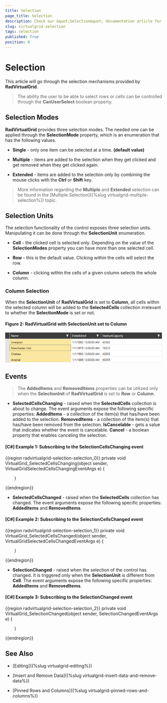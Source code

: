 ```yaml
---
title: Selection
page_title: Selection
description: Check our &quot;Selection&quot; documentation article for the RadVirtualGrid WPF control.
slug: virtualgrid-selection
tags: selection
published: True
position: 0
---
```


# Selection

This article will go through the selection mechanisms provided by __RadVirtualGrid__.

> The ability the user to be able to select rows or cells can be controlled through the __CanUserSelect__ boolean property.

## Selection Modes

__RadVirtualGrid__ provides three selection modes. The needed one can be applied through the __SelectionMode__ property, which is an enumeration that has the following values.

* __Single__ - only one item can be selected at a time. __(default value)__

* __Multiple__ - items are added to the selection when they get clicked and get removed when they get clicked again. 

* __Extended__ - items are added to the selection only by combining the mouse clicks with the __Ctrl__ or __Shift__ key. 

> More information regarding the __Multiple__ and __Extended__ selection can be found in the [Multiple Selection]({%slug virtualgrid-multiple-selection%}) topic.

## Selection Units

The selection functionality of the control exposes three selection units. Manipulating it can be done through the __SelectionUnit__ enumeration. 

* __Cell__ - the clicked cell is selected only. Depending on the value of the __SelectionModes__ property you can have more than one selected cell. 

* __Row__ - this is the default value. Clicking within the cells will select the row. 

* __Column__ - clicking within the cells of a given column selects the whole column.

### Column Selection

When the __SelectionUnit__ of __RadVirtualGrid__ is set to __Column__, all cells within the selected column will be added to the __SelectedCells__ collection irrelevant to whether the __SelectionMode__ is set or not.

#### __Figure 2: RadVirtualGrid with SelectionUnit set to Column__
![RadVirtualGrid with SelectionUnit set to Column](images/RadVirtualGrid_Selection_02.png)

## Events

> The __AddedItems__ and __RemovedItems__ properties can be utilized only when the __SelectionInit__ of __RadVirtualGrid__ is set to __Row__ or __Column__.

* __SelectedCellsChanging__ - raised when the __SelectedCells__ collection is about to change. The event arguments expose the following specific properties: __AddedItems__ - a collection of the item(s) that has/have been added to the selection. __RemovedItems__ - a collection of the item(s) that has/have been removed from the selection. __IsCancelable__ - gets a value that indicates whether the event is cancelable. __Cancel__ - a boolean property that enables canceling the selection.

#### __[C#] Example 1: Subscribing to the SelectionCellsChanging event__

{{region radvirtualgrid-selection-selection_0}}
	private void VirtualGrid_SelectedCellsChanging(object sender, VirtualGridSelectedCellsChangingEventArgs e)
        {

        }
{{endregion}}

* __SelectedCellsChanged__ - raised when the __SelectedCells__ collection has changed. The event arguments expose the following specific properties: __AddedItems__ and __RemovedItems__. 

#### __[C#] Example 2: Subscribing to the SelectionCellsChanged event__

{{region radvirtualgrid-selection-selection_1}}
	private void VirtualGrid_SelectedCellsChanged(object sender, VirtualGridSelectedCellsChangedEventArgs e)
        {

        }
{{endregion}}

* __SelectionChanged__ - raised when the selection of the control has changed. It is triggered only when the __SelectionUnit__ is different from __Cell__. The event arguments expose the following specific properties: __AddedItems__ and __RemovedItems__. 

#### __[C#] Example 3: Subscribing to the SelectionChanged event__

{{region radvirtualgrid-selection-selection_2}}
	  private void VirtualGrid_SelectionChanged(object sender, SelectionChangedEventArgs e)
        {

        }
{{endregion}}

## See Also

* [Editing]({%slug virtualgrid-editing%})

* [Insert and Remove Data]({%slug virtualgrid-insert-data-and-remove-data%})

* [Pinned Rows and Columns]({%slug virtualgrid-pinned-rows-and-columns%})